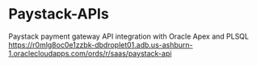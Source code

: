 # Paystack-APIs
Paystack payment gateway API integration with Oracle Apex and PLSQL <br/>
https://r0mlg8oc0e1zzbk-dbdroplet01.adb.us-ashburn-1.oraclecloudapps.com/ords/r/saas/paystack-api
